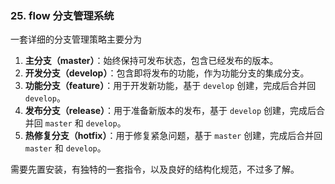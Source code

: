 ### 25. flow 分支管理系统

一套详细的分支管理策略主要分为

1. **主分支（master）**：始终保持可发布状态，包含已经发布的版本。
2. **开发分支（develop）**：包含即将发布的功能，作为功能分支的集成分支。
3. **功能分支（feature）**：用于开发新功能，基于 `develop` 创建，完成后合并回 `develop`。
4. **发布分支（release）**：用于准备新版本的发布，基于 `develop` 创建，完成后合并回 `master` 和 `develop`。
5. **热修复分支（hotfix）**：用于修复紧急问题，基于 `master` 创建，完成后合并回 `master` 和 `develop`。

需要先置安装，有独特的一套指令，以及良好的结构化规范，不过多了解。